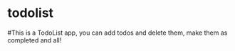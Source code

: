 # todolist
#This is a TodoList app, you can add todos and delete them, make them as completed and all!
#
